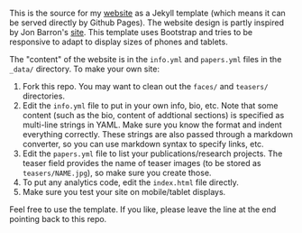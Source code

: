 This is the source for my [website](https://projects.ayanc.org/) as a Jekyll
template (which means it can be served directly by Github Pages). The website
design is partly inspired by Jon Barron's [site](https://jonbarron.info/). 
This template uses Bootstrap and tries to be responsive to adapt to display 
sizes of phones and tablets.

The "content" of the website is in the `info.yml` and `papers.yml` 
files in the `_data/` directory. To make your own site:

1. Fork this repo. You may want to clean out the `faces/` and `teasers/` 
  directories. 
2. Edit the `info.yml` file to put in your own info, bio, etc. Note that
  some content (such as the bio, content of addtional sections) is 
  specified as multi-line strings in YAML. Make sure you know the format
  and indent everything correctly. These strings are also passed through
  a markdown converter, so you can use markdown syntax to specify links,
  etc.
3. Edit the `papers.yml` file to list your publications/research projects.
  The teaser field provides the name of teaser images (to be stored as 
  `teasers/NAME.jpg`), so make sure you create those.
4. To put any analytics code, edit the `index.html` file directly.
5. Make sure you test your site on mobile/tablet displays.

Feel free to use the template. If you like, please leave the line at the end
pointing back to this repo.
